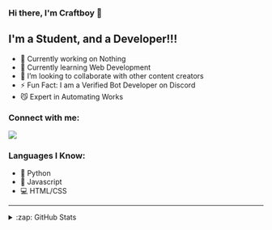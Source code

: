### Hi there, I'm Craftboy 👋
## I'm a Student, and a Developer!!!

- 🔭 Currently working on Nothing
- 🌱 Currently learning Web Development
- 👯 I’m looking to collaborate with other content creators
- ⚡ Fun Fact: I am a Verified Bot Developer on Discord
- 😼 Expert in Automating Works

### Connect with me:

![](https://discord.c99.nl/widget/theme-4/666663639616454707.png)

### Languages I Know:
- 🐍 Python
- 📜 Javascript
- 💻 HTML/CSS
---

<details>
  <summary>:zap: GitHub Stats</summary>

  <img align="left" alt="Craftboy's GitHub Stats" src="https://github-readme-stats.vercel.app/api?username=craftboy98&show_icons=true&hide_border=true&theme=react&count_private=true" />
